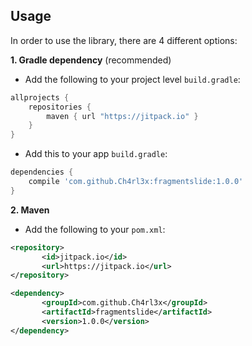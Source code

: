 Usage
-----

In order to use the library, there are 4 different options:

**1. Gradle dependency** (recommended)

  -  Add the following to your project level `build.gradle`:

```gradle
allprojects {
	repositories {
		maven { url "https://jitpack.io" }
	}
}
```
  -  Add this to your app `build.gradle`:

```gradle
dependencies {
	compile 'com.github.Ch4rl3x:fragmentslide:1.0.0'
}
```

**2. Maven**
- Add the following to your `pom.xml`:
 ```xml
<repository>
       	<id>jitpack.io</id>
	    <url>https://jitpack.io</url>
</repository>

<dependency>
	    <groupId>com.github.Ch4rl3x</groupId>
	    <artifactId>fragmentslide</artifactId>
	    <version>1.0.0</version>
</dependency>
```
